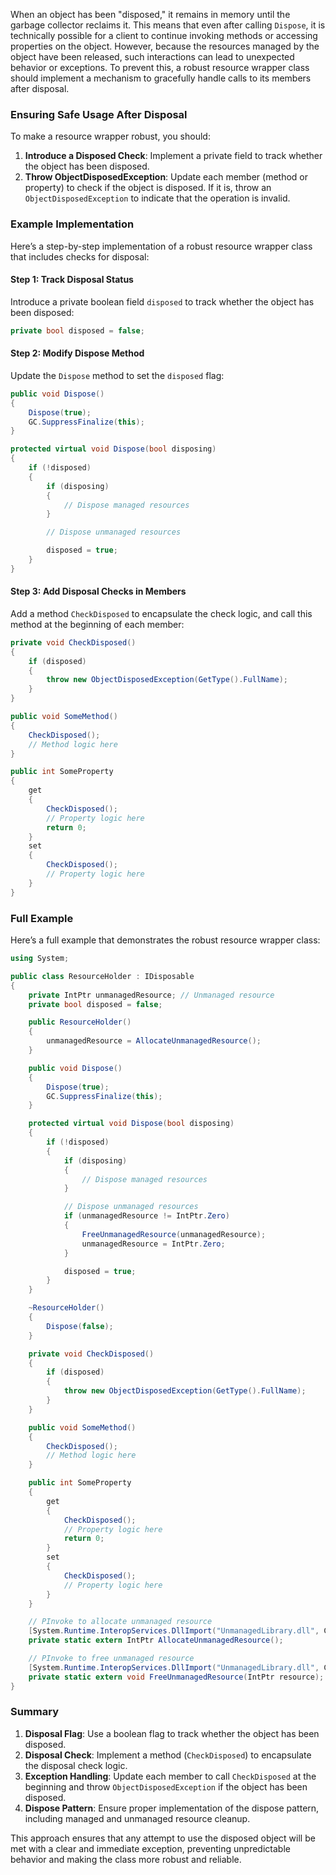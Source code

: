 When an object has been "disposed," it remains in memory until the garbage collector reclaims it. This means that even after calling `Dispose`, it is technically possible for a client to continue invoking methods or accessing properties on the object. However, because the resources managed by the object have been released, such interactions can lead to unexpected behavior or exceptions. To prevent this, a robust resource wrapper class should implement a mechanism to gracefully handle calls to its members after disposal.

### Ensuring Safe Usage After Disposal

To make a resource wrapper robust, you should:

1. **Introduce a Disposed Check**: Implement a private field to track whether the object has been disposed.
2. **Throw ObjectDisposedException**: Update each member (method or property) to check if the object is disposed. If it is, throw an `ObjectDisposedException` to indicate that the operation is invalid.

### Example Implementation

Here’s a step-by-step implementation of a robust resource wrapper class that includes checks for disposal:

#### Step 1: Track Disposal Status

Introduce a private boolean field `disposed` to track whether the object has been disposed:

```csharp
private bool disposed = false;
```

#### Step 2: Modify Dispose Method

Update the `Dispose` method to set the `disposed` flag:

```csharp
public void Dispose()
{
    Dispose(true);
    GC.SuppressFinalize(this);
}

protected virtual void Dispose(bool disposing)
{
    if (!disposed)
    {
        if (disposing)
        {
            // Dispose managed resources
        }

        // Dispose unmanaged resources

        disposed = true;
    }
}
```

#### Step 3: Add Disposal Checks in Members

Add a method `CheckDisposed` to encapsulate the check logic, and call this method at the beginning of each member:

```csharp
private void CheckDisposed()
{
    if (disposed)
    {
        throw new ObjectDisposedException(GetType().FullName);
    }
}

public void SomeMethod()
{
    CheckDisposed();
    // Method logic here
}

public int SomeProperty
{
    get
    {
        CheckDisposed();
        // Property logic here
        return 0;
    }
    set
    {
        CheckDisposed();
        // Property logic here
    }
}
```

### Full Example

Here’s a full example that demonstrates the robust resource wrapper class:

```csharp
using System;

public class ResourceHolder : IDisposable
{
    private IntPtr unmanagedResource; // Unmanaged resource
    private bool disposed = false;

    public ResourceHolder()
    {
        unmanagedResource = AllocateUnmanagedResource();
    }

    public void Dispose()
    {
        Dispose(true);
        GC.SuppressFinalize(this);
    }

    protected virtual void Dispose(bool disposing)
    {
        if (!disposed)
        {
            if (disposing)
            {
                // Dispose managed resources
            }

            // Dispose unmanaged resources
            if (unmanagedResource != IntPtr.Zero)
            {
                FreeUnmanagedResource(unmanagedResource);
                unmanagedResource = IntPtr.Zero;
            }

            disposed = true;
        }
    }

    ~ResourceHolder()
    {
        Dispose(false);
    }

    private void CheckDisposed()
    {
        if (disposed)
        {
            throw new ObjectDisposedException(GetType().FullName);
        }
    }

    public void SomeMethod()
    {
        CheckDisposed();
        // Method logic here
    }

    public int SomeProperty
    {
        get
        {
            CheckDisposed();
            // Property logic here
            return 0;
        }
        set
        {
            CheckDisposed();
            // Property logic here
        }
    }

    // PInvoke to allocate unmanaged resource
    [System.Runtime.InteropServices.DllImport("UnmanagedLibrary.dll", CallingConvention = System.Runtime.InteropServices.CallingConvention.Cdecl)]
    private static extern IntPtr AllocateUnmanagedResource();

    // PInvoke to free unmanaged resource
    [System.Runtime.InteropServices.DllImport("UnmanagedLibrary.dll", CallingConvention = System.Runtime.InteropServices.CallingConvention.Cdecl)]
    private static extern void FreeUnmanagedResource(IntPtr resource);
}
```

### Summary

1. **Disposal Flag**: Use a boolean flag to track whether the object has been disposed.
2. **Disposal Check**: Implement a method (`CheckDisposed`) to encapsulate the disposal check logic.
3. **Exception Handling**: Update each member to call `CheckDisposed` at the beginning and throw `ObjectDisposedException` if the object has been disposed.
4. **Dispose Pattern**: Ensure proper implementation of the dispose pattern, including managed and unmanaged resource cleanup.

This approach ensures that any attempt to use the disposed object will be met with a clear and immediate exception, preventing unpredictable behavior and making the class more robust and reliable.